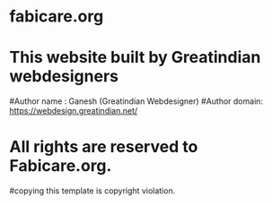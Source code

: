 # fabicare.org
# This website built by Greatindian webdesigners
#Author name : Ganesh (Greatindian Webdesigner)
#Author domain: https://webdesign.greatindian.net/
# All rights are reserved to Fabicare.org.
#copying this template is copyright violation.
